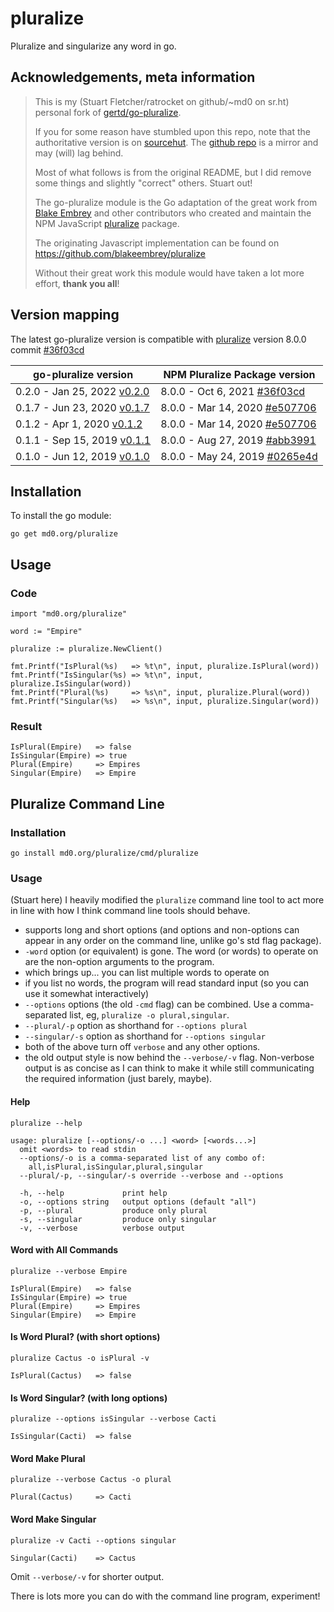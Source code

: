 # pluralize

Pluralize and singularize any word in go.

## Acknowledgements, meta information

> This is my (Stuart Fletcher/ratrocket on github/~md0 on sr.ht)
> personal fork of
> [gertd/go-pluralize](https://github.com/gertd/go-pluralize).
>
> If you for some reason have stumbled upon this repo, note that the
> authoritative version is on
> [sourcehut](https://git.sr.ht/~md0/pluralize).
> The [github repo](https://github.com/ratrocket/go-pluralize) is a
> mirror and may (will) lag behind.
>
> Most of what follows is from the original README, but I did remove
> some things and slightly "correct" others.  Stuart out!
>
> The go-pluralize module is the Go adaptation of the great work
> from [Blake Embrey](https://www.npmjs.com/~blakeembrey) and other
> contributors who created and maintain the NPM JavaScript
> [pluralize](https://www.npmjs.com/package/pluralize) package.
>
> The originating Javascript implementation can be found on
> https://github.com/blakeembrey/pluralize
>
> Without their great work this module would have taken a lot more
> effort, **thank you all**!

## Version mapping

The latest go-pluralize version is compatible with
[pluralize](https://www.npmjs.com/package/pluralize) version 8.0.0
commit
[#36f03cd](https://github.com/blakeembrey/pluralize/commit/36f03cd2d573fa6d23e12e1529fa4627e2af74b4)

| go-pluralize version  | NPM Pluralize Package version |
| ------------- | ------------- |
| 0.2.0 - Jan 25, 2022 [v0.2.0](https://github.com/gertd/go-pluralize/releases/tag/v0.2.0) | 8.0.0 - Oct 6, 2021 [#36f03cd](https://github.com/blakeembrey/pluralize/commit/36f03cd2d573fa6d23e12e1529fa4627e2af74b4)
| 0.1.7 - Jun 23, 2020 [v0.1.7](https://github.com/gertd/go-pluralize/releases/tag/v0.1.7) | 8.0.0 - Mar 14, 2020 [#e507706](https://github.com/blakeembrey/pluralize/commit/e507706be779612c06ebfd6043163e063e791d79)
| 0.1.2 - Apr 1, 2020 [v0.1.2](https://github.com/gertd/go-pluralize/releases/tag/v0.1.2) | 8.0.0 - Mar 14, 2020 [#e507706](https://github.com/blakeembrey/pluralize/commit/e507706be779612c06ebfd6043163e063e791d79)
| 0.1.1 - Sep 15, 2019 [v0.1.1](https://github.com/gertd/go-pluralize/releases/tag/v0.1.1) | 8.0.0 - Aug 27, 2019 [#abb3991](https://github.com/blakeembrey/pluralize/commit/abb399111aedd1d62dd418d7e0217d85f5bf22c9)
| 0.1.0 - Jun 12, 2019 [v0.1.0](https://github.com/gertd/go-pluralize/releases/tag/v0.1.0) | 8.0.0 - May 24, 2019 [#0265e4d](https://github.com/blakeembrey/pluralize/commit/0265e4d131ecad8e11c420fa4be98b75dc92c33d)

## Installation

To install the go module:

    go get md0.org/pluralize

## Usage

### Code

    import "md0.org/pluralize"

    word := "Empire"

    pluralize := pluralize.NewClient()

    fmt.Printf("IsPlural(%s)   => %t\n", input, pluralize.IsPlural(word))
    fmt.Printf("IsSingular(%s) => %t\n", input, pluralize.IsSingular(word))
    fmt.Printf("Plural(%s)     => %s\n", input, pluralize.Plural(word))
    fmt.Printf("Singular(%s)   => %s\n", input, pluralize.Singular(word))

### Result

	IsPlural(Empire)   => false
	IsSingular(Empire) => true
	Plural(Empire)     => Empires
	Singular(Empire)   => Empire

## Pluralize Command Line

### Installation

	go install md0.org/pluralize/cmd/pluralize

### Usage

(Stuart here) I heavily modified the `pluralize` command line tool to
act more in line with how I think command line tools should behave.

- supports long and short options (and options and non-options can
  appear in any order on the command line, unlike go's std flag
  package).
- `-word` option (or equivalent) is gone.  The word (or words) to
  operate on are the non-option arguments to the program.
- which brings up... you can list multiple words to operate on
- if you list no words, the program will read standard input (so you can
  use it somewhat interactively)
- `--options` options (the old `-cmd` flag) can be combined.  Use a
  comma-separated list, eg, `pluralize -o plural,singular`.
- `--plural/-p` option as shorthand for `--options plural`
- `--singular/-s` option as shorthand for `--options singular`
- both of the above turn off `verbose` and any other options.
- the old output style is now behind the `--verbose/-v` flag.
  Non-verbose output is as concise as I can think to make it while still
  communicating the required information (just barely, maybe).

#### Help

	pluralize --help

    usage: pluralize [--options/-o ...] <word> [<words...>]
      omit <words> to read stdin
      --options/-o is a comma-separated list of any combo of:
        all,isPlural,isSingular,plural,singular
      --plural/-p, --singular/-s override --verbose and --options

      -h, --help             print help
      -o, --options string   output options (default "all")
      -p, --plural           produce only plural
      -s, --singular         produce only singular
      -v, --verbose          verbose output

#### Word with All Commands

    pluralize --verbose Empire

	IsPlural(Empire)   => false
	IsSingular(Empire) => true
	Plural(Empire)     => Empires
	Singular(Empire)   => Empire

#### Is Word Plural? (with short options)

    pluralize Cactus -o isPlural -v

	IsPlural(Cactus)   => false

#### Is Word Singular? (with long options)

    pluralize --options isSingular --verbose Cacti

    IsSingular(Cacti)  => false

#### Word Make Plural

    pluralize --verbose Cactus -o plural

	Plural(Cactus)     => Cacti

#### Word Make Singular

    pluralize -v Cacti --options singular

	Singular(Cacti)    => Cactus

Omit `--verbose/-v` for shorter output.

There is lots more you can do with the command line program, experiment!
